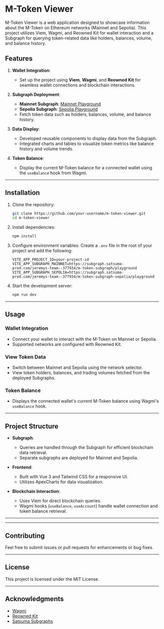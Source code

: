# M-Token Viewer

M-Token Viewer is a web application designed to showcase information about the M-Token on Ethereum networks (Mainnet and Sepolia). This project utilizes Viem, Wagmi, and Reowned Kit for wallet interaction and a Subgraph for querying token-related data like holders, balances, volume, and balance history.

## Features
1. **Wallet Integration**:
   - Set up the project using **Viem**, **Wagmi**, and **Reowned Kit** for seamless wallet connections and blockchain interactions.

2. **Subgraph Deployment**:
   - **Mainnet Subgraph**: [Mainnet Playground](https://subgraph.satsuma-prod.com/jeremys-team--377934/m-token-subgraph/playground)
   - **Sepolia Subgraph**: [Sepolia Playground](https://subgraph.satsuma-prod.com/jeremys-team--377934/m-token-subgraph-sepolia/playground)
   - Fetch token data such as holders, balances, volume, and balance history.

3. **Data Display**:
   - Developed reusable components to display data from the Subgraph.
   - Integrated charts and tables to visualize token metrics like balance history and volume trends.

4. **Token Balance**:
   - Display the current M-Token balance for a connected wallet using the `useBalance` hook from Wagmi.

---

## Installation

1. Clone the repository:
   ```bash
   git clone https://github.com/your-username/m-token-viewer.git
   cd m-token-viewer
   ```

2. Install dependencies:
   ```bash
   npm install
   ```

3. Configure environment variables:
   Create a `.env` file in the root of your project and add the following:
   ```env
   VITE_APP_PROJECT_ID=your-project-id
   VITE_APP_SUBGRAPH_MAINNET=https://subgraph.satsuma-prod.com/jeremys-team--377934/m-token-subgraph/playground
   VITE_APP_SUBGRAPH_SEPOLIA=https://subgraph.satsuma-prod.com/jeremys-team--377934/m-token-subgraph-sepolia/playground
   ```

4. Start the development server:
   ```bash
   npm run dev
   ```

---

## Usage

### Wallet Integration
- Connect your wallet to interact with the M-Token on Mainnet or Sepolia.
- Supported networks are configured with Reowned Kit.

### View Token Data
- Switch between Mainnet and Sepolia using the network selector.
- View token holders, balances, and trading volumes fetched from the deployed Subgraphs.

### Token Balance
- Displays the connected wallet's current M-Token balance using Wagmi's `useBalance` hook.

---

## Project Structure
- **Subgraph**:
  - Queries are handled through the Subgraph for efficient blockchain data retrieval.
  - Separate subgraphs are deployed for Mainnet and Sepolia.

- **Frontend**:
  - Built with Vue 3 and Tailwind CSS for a responsive UI.
  - Utilizes ApexCharts for data visualization.

- **Blockchain Interaction**:
  - Uses Viem for direct blockchain queries.
  - Wagmi hooks (`useBalance`, `useAccount`) handle wallet connection and token balance retrieval.

---

---

## Contributing
Feel free to submit issues or pull requests for enhancements or bug fixes.

---

## License
This project is licensed under the MIT License.

---

## Acknowledgments
- [Wagmi](https://wagmi.sh/)
- [Reowned Kit](https://reown.com/)
- [Satsuma Subgraphs](https://satsuma.xyz/)
